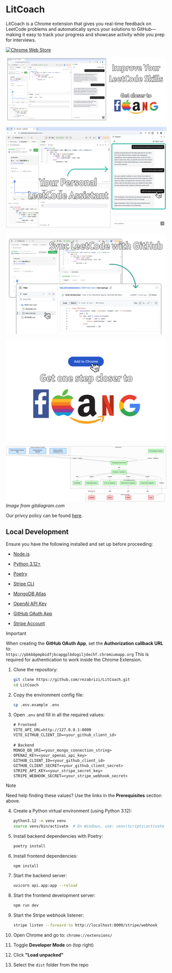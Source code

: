 # LitCoach

LitCoach is a Chrome extension that gives you real-time feedback on LeetCode problems and automatically syncs your solutions to GitHub—making it easy to track your progress and showcase activity while you prep for interviews.

[![Chrome Web Store](https://img.shields.io/badge/Featured_on-Chrome_Web_Store-cce7e8?style=for-the-badge)](https://chromewebstore.google.com/detail/profstats-ut-dallas/doilmgfedjlpepeaolcfpdmkehecdaff)

![Marquee-Promo-Tile](assets/Marquee-Promo-Tile.png)

![Preview-Screenshot-1](assets/Preview-Screenshot-1.png)

![Preview-Screenshot-2](assets/Preview-Screenshot-2.png)

![Preview-Screenshot-3](assets/Preview-Screenshot-3.png)

![LitCoach Diagram](assets/diagram.png)  
_Image from gitdiagram.com_

Our privcy policy can be found [here](privacy-policy.md).

## Local Development

Ensure you have the following installed and set up before proceeding:

-   [Node.js](https://nodejs.org/)

-   [Python 3.12+](https://www.python.org/downloads/)

-   [Poetry](https://python-poetry.org/docs/#installation)

-   [Stripe CLI](https://stripe.com/docs/stripe-cli)

-   [MongoDB Atlas](https://www.mongodb.com/atlas/database)

-   [OpenAI API Key](https://platform.openai.com/account/api-keys)

-   [GitHub OAuth App](https://docs.github.com/en/apps/oauth-apps/building-oauth-apps/creating-an-oauth-app)

-   [Stripe Account](https://dashboard.stripe.com/register)

> [!IMPORTANT]
> When creating the **GitHub OAuth App**, set the **Authorization callback URL** to:  
> `https://pbkbbpmpbidfjbcapgplbdogiljdechf.chromiumapp.org`
> This is required for authentication to work inside the Chrome Extension.

1. Clone the repository:

    ```bash
    git clone https://github.com/rezabrizi/LitCoach.git
    cd LitCoach
    ```

2. Copy the environment config file:

    ```bash
    cp .env.example .env
    ```

3. Open `.env` and fill in all the required values:

    ```env
    # Frontend
    VITE_API_URL=http://127.0.0.1:8000
    VITE_GITHUB_CLIENT_ID=<your_github_client_id>

    # Backend
    MONGO_DB_URI=<your_mongo_connection_string>
    OPENAI_KEY=<your_openai_api_key>
    GITHUB_CLIENT_ID=<your_github_client_id>
    GITHUB_CLIENT_SECRET=<your_github_client_secret>
    STRIPE_API_KEY=<your_stripe_secret_key>
    STRIPE_WEBHOOK_SECRET=<your_stripe_webhook_secret>
    ```

> [!NOTE]
> Need help finding these values? Use the links in the **Prerequisites** section above.

4. Create a Python virtual environment (using Python 3.12):

    ```bash
    python3.12 -m venv venv
    source venv/bin/activate  # On Windows, use: venv\Scripts\activate
    ```

5. Install backend dependencies with Poetry:

    ```bash
    poetry install
    ```

6. Install frontend dependencies:

    ```bash
    npm install
    ```

7. Start the backend server:

    ```bash
    uvicorn api.app:app --reload
    ```

8. Start the frontend development server:

    ```bash
    npm run dev
    ```

9. Start the Stripe webhook listener:

    ```bash
    stripe listen --forward-to http://localhost:8000/stripe/webhook
    ```

10. Open Chrome and go to: `chrome://extensions/`

11. Toggle **Developer Mode** on (top right)

12. Click **"Load unpacked"**

13. Select the `dist` folder from the repo
